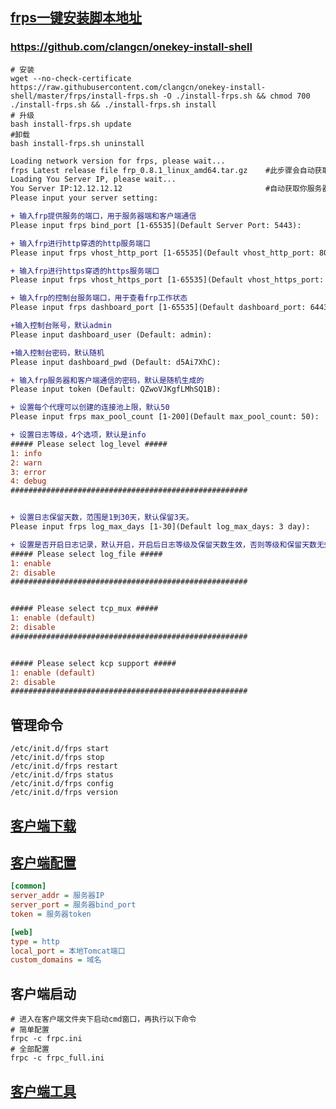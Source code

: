 

## [frps一键安装脚本地址](https://github.com/clangcn/onekey-install-shell/tree/master/frps)

### https://github.com/clangcn/onekey-install-shell

```shell
# 安装
wget --no-check-certificate https://raw.githubusercontent.com/clangcn/onekey-install-shell/master/frps/install-frps.sh -O ./install-frps.sh && chmod 700 ./install-frps.sh && ./install-frps.sh install
# 升级
bash install-frps.sh update
#卸载
bash install-frps.sh uninstall
```


```diff
Loading network version for frps, please wait...
frps Latest release file frp_0.8.1_linux_amd64.tar.gz    #此步骤会自动获取frp最新版本，自动操作，无需理会
Loading You Server IP, please wait...
You Server IP:12.12.12.12                                #自动获取你服务器的IP地址
Please input your server setting:

+ 输入frp提供服务的端口，用于服务器端和客户端通信
Please input frps bind_port [1-65535](Default Server Port: 5443):

+ 输入frp进行http穿透的http服务端口
Please input frps vhost_http_port [1-65535](Default vhost_http_port: 80):

+ 输入frp进行https穿透的https服务端口
Please input frps vhost_https_port [1-65535](Default vhost_https_port: 443):

+ 输入frp的控制台服务端口，用于查看frp工作状态
Please input frps dashboard_port [1-65535](Default dashboard_port: 6443):

+输入控制台账号，默认admin
Please input dashboard_user (Default: admin):

+输入控制台密码，默认随机
Please input dashboard_pwd (Default: d5Ai7XhC):

+ 输入frp服务器和客户端通信的密码，默认是随机生成的
Please input token (Default: QZwoVJKgfLMhSQ1B):

+ 设置每个代理可以创建的连接池上限，默认50
Please input frps max_pool_count [1-200](Default max_pool_count: 50):

+ 设置日志等级，4个选项，默认是info
##### Please select log_level #####
1: info
2: warn
3: error
4: debug
#####################################################


+ 设置日志保留天数，范围是1到30天，默认保留3天。
Please input frps log_max_days [1-30](Default log_max_days: 3 day):

+ 设置是否开启日志记录，默认开启，开启后日志等级及保留天数生效，否则等级和保留天数无效
##### Please select log_file #####
1: enable
2: disable
#####################################################


##### Please select tcp_mux #####
1: enable (default)
2: disable
#####################################################


##### Please select kcp support #####
1: enable (default)
2: disable
#####################################################

```

## 管理命令
```shell
/etc/init.d/frps start
/etc/init.d/frps stop
/etc/init.d/frps restart
/etc/init.d/frps status
/etc/init.d/frps config
/etc/init.d/frps version
```

## [客户端下载](https://github.com/fatedier/frp/releases)

## [客户端配置](https://github.com/fatedier/frp/blob/master/README_zh.md#%E9%80%9A%E8%BF%87%E8%87%AA%E5%AE%9A%E4%B9%89%E5%9F%9F%E5%90%8D%E8%AE%BF%E9%97%AE%E9%83%A8%E7%BD%B2%E4%BA%8E%E5%86%85%E7%BD%91%E7%9A%84-web-%E6%9C%8D%E5%8A%A1)
```ini
[common]
server_addr = 服务器IP
server_port = 服务器bind_port
token = 服务器token

[web]
type = http
local_port = 本地Tomcat端口
custom_domains = 域名
```
## 客户端启动
```shell
# 进入在客户端文件夹下启动cmd窗口，再执行以下命令
# 简单配置
frpc -c frpc.ini
# 全部配置
frpc -c frpc_full.ini
```

## [客户端工具](https://raw.githubusercontent.com/woytu/UseNotes/master/other/%E6%88%91%E6%98%93%E5%9B%BEfrpc%E5%86%85%E7%BD%91%E7%A9%BF%E9%80%8F%E5%90%AF%E5%8A%A8%E5%B7%A5%E5%85%B7.zip)
